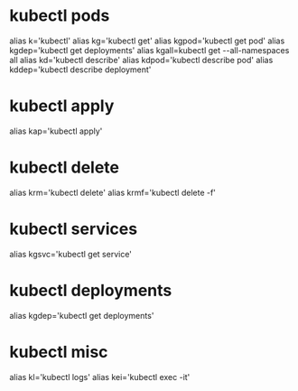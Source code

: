 # kubectl pods
alias k='kubectl'
alias kg='kubectl get'
alias kgpod='kubectl get pod'
alias kgdep='kubectl get deployments'
alias kgall=kubectl get --all-namespaces all
alias kd='kubectl describe'
alias kdpod='kubectl describe pod'
alias kddep='kubectl describe deployment'
# kubectl apply
alias kap='kubectl apply'
# kubectl delete
alias krm='kubectl delete'
alias krmf='kubectl delete -f'
# kubectl services
alias kgsvc='kubectl get service'
# kubectl deployments
alias kgdep='kubectl get deployments'
# kubectl misc
alias kl='kubectl logs'
alias kei='kubectl exec -it'